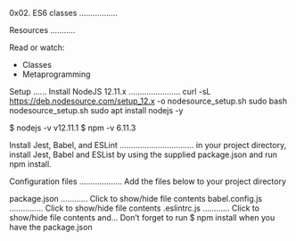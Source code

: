0x02. ES6 classes
.................


Resources
...........

Read or watch:

- Classes
- Metaprogramming

Setup
......
Install NodeJS 12.11.x
.......................
curl -sL https://deb.nodesource.com/setup_12.x -o nodesource_setup.sh
sudo bash nodesource_setup.sh
sudo apt install nodejs -y

$ nodejs -v
v12.11.1
$ npm -v
6.11.3

Install Jest, Babel, and ESLint
.................................
in your project directory, install Jest, Babel and ESList by using the supplied package.json and run npm install.

Configuration files
...................
Add the files below to your project directory

package.json
............
Click to show/hide file contents
babel.config.js
...............
Click to show/hide file contents
.eslintrc.js
............
Click to show/hide file contents
and…
Don’t forget to run $ npm install when you have the package.json

